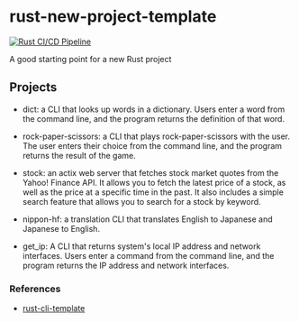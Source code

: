 # rust-new-project-template
[![Rust CI/CD Pipeline](https://github.com/carolinechen99/rust-miniprojects/actions/workflows/rust.yml/badge.svg)](https://github.com/carolinechen99/rust-miniprojects/actions/workflows/rust.yml)

A good starting point for a new Rust project

## Projects
- dict: a CLI that looks up words in a dictionary. Users enter a word from the command line, and the program returns the definition of that word.

- rock-paper-scissors: a CLI that plays rock-paper-scissors with the user. The user enters their choice from the command line, and the program returns the result of the game.

- stock: an actix web server that fetches stock market quotes from the Yahoo! Finance API. It allows you to fetch the latest price of a stock, as well as the price at a specific time in the past. It also includes a simple search feature that allows you to search for a stock by keyword.

- nippon-hf: a translation CLI that translates English to Japanese and Japanese to English. 

- get_ip: A CLI that returns system's local IP address and network interfaces. Users enter a command from the command line, and the program returns the IP address and network interfaces.




### References

* [rust-cli-template](https://github.com/kbknapp/rust-cli-template)
